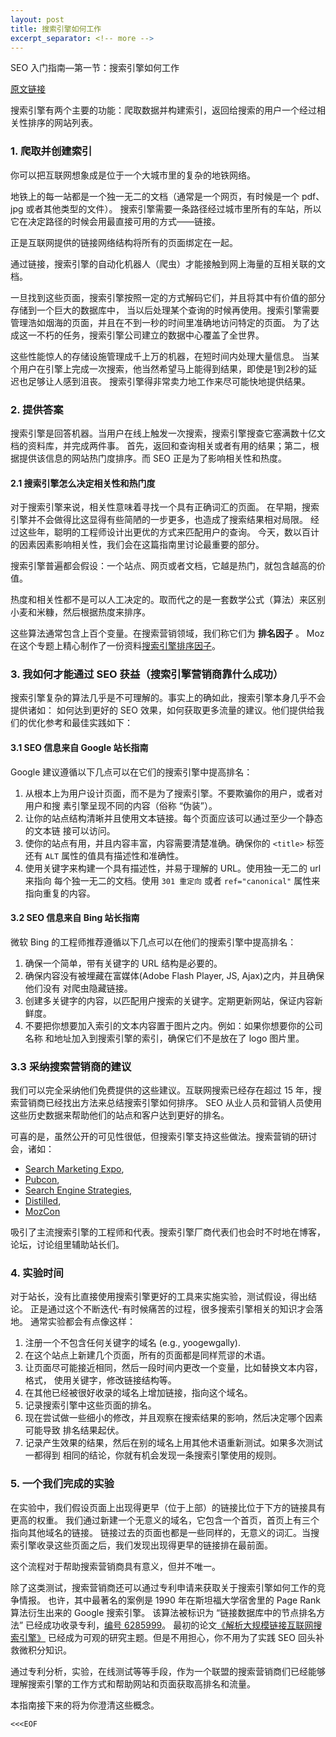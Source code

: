 ```yaml
---
layout: post
title: 搜索引擎如何工作
excerpt_separator: <!-- more -->
---
```


SEO 入门指南—第一节：搜索引擎如何工作

[原文链接](https://moz.com/beginners-guide-to-seo/how-search-engines-operate)

<!-- more -->

搜索引擎有两个主要的功能：爬取数据并构建索引，返回给搜索的用户一个经过相关性排序的网站列表。

### 1. 爬取并创建索引

你可以把互联网想象成是位于一个大城市里的复杂的地铁网络。

地铁上的每一站都是一个独一无二的文档（通常是一个网页，有时候是一个 pdf、jpg 或者其他类型的文件）。
搜索引擎需要一条路径经过城市里所有的车站，所以它在决定路径的时候会用最直接可用的方式——链接。

正是互联网提供的链接网络结构将所有的页面绑定在一起。

通过链接，搜索引擎的自动化机器人（爬虫）才能接触到网上海量的互相关联的文档。

一旦找到这些页面，搜索引擎按照一定的方式解码它们，并且将其中有价值的部分存储到一个巨大的数据库中，
当以后处理某个查询的时候再使用。搜索引擎需要管理浩如烟海的页面，并且在不到一秒的时间里准确地访问特定的页面。
为了达成这一不朽的任务，搜索引擎公司建立的数据中心覆盖了全世界。

这些性能惊人的存储设施管理成千上万的机器，在短时间内处理大量信息。
当某个用户在引擎上完成一次搜索，他当然希望马上能得到结果，即使是1到2秒的延迟也足够让人感到沮丧。
搜索引擎得非常卖力地工作来尽可能快地提供结果。

### 2. 提供答案

搜索引擎是回答机器。当用户在线上触发一次搜索，搜索引擎搜查它塞满数十亿文档的资料库，并完成两件事。
首先，返回和查询相关或者有用的结果；第二，根据提供该信息的网站热门度排序。而 SEO 正是为了影响相关性和热度。

#### 2.1 搜索引擎怎么决定相关性和热门度

对于搜索引擎来说，相关性意味着寻找一个具有正确词汇的页面。
在早期，搜索引擎并不会做得比这显得有些简陋的一步更多，也造成了搜索结果相对局限。
经过这些年，聪明的工程师设计出更优的方式来匹配用户的查询。
今天，数以百计的因素因素影响相关性，我们会在这篇指南里讨论最重要的部分。

搜索引擎普遍都会假设：一个站点、网页或者文档，它越是热门，就包含越高的价值。

热度和相关性都不是可以人工决定的。取而代之的是一套数学公式（算法）来区别小麦和米糠，然后根据热度来排序。

这些算法通常包含上百个变量。在搜索营销领域，我们称它们为 **排名因子** 。
Moz 在这个专题上精心制作了一份资料[搜索引擎排序因子](https://moz.com/search-ranking-factors)。

### 3. 我如何才能通过 SEO 获益（搜索引擎营销商靠什么成功）

搜索引擎复杂的算法几乎是不可理解的。事实上的确如此，搜索引擎本身几乎不会提供诸如：
如何达到更好的 SEO 效果，如何获取更多流量的建议。他们提供给我们的优化参考和最佳实践如下：

#### 3.1 SEO 信息来自 Google 站长指南

Google 建议遵循以下几点可以在它们的搜索引擎中提高排名：

1. 从根本上为用户设计页面，而不是为了搜索引擎。不要欺骗你的用户，或者对用户和搜
   素引擎呈现不同的内容（俗称 “伪装”）。
1. 让你的站点结构清晰并且使用文本链接。每个页面应该可以通过至少一个静态的文本链
   接可以访问。
1. 使你的站点有用，并且内容丰富，内容需要清楚准确。确保你的 `<title>` 标签还有 `ALT` 
   属性的值具有描述性和准确性。
1. 使用关键字来构建一个具有描述性，并易于理解的 URL。使用独一无二的 url 来指向
   每个独一无二的文档。使用 `301 重定向` 或者 `ref="canonical"` 属性来指向重复的内容。

#### 3.2 SEO 信息来自 Bing 站长指南

微软 Bing 的工程师推荐遵循以下几点可以在他们的搜索引擎中提高排名：

1. 确保一个简单，带有关键字的 URL 结构是必要的。
1. 确保内容没有被埋藏在富媒体(Adobe Flash Player, JS, Ajax)之内，并且确保他们没有
   对爬虫隐藏链接。
1. 创建多关键字的内容，以匹配用户搜索的关键字。定期更新网站，保证内容新鲜度。
1. 不要把你想要加入索引的文本内容置于图片之内。例如：如果你想要你的公司名称
   和地址加入到搜索引擎的索引，确保它们不是放在了 logo 图片里。

### 3.3 采纳搜索营销商的建议

我们可以完全采纳他们免费提供的这些建议。互联网搜索已经存在超过 15 年，搜索营销商已经找出方法来总结搜索引擎如何排序。
SEO 从业人员和营销人员使用这些历史数据来帮助他们的站点和客户达到更好的排名。

可喜的是，虽然公开的可见性很低，但搜索引擎支持这些做法。搜索营销的研讨会，诸如：

* [Search Marketing Expo](http://searchmarketingexpo.com/), 
* [Pubcon](http://www.pubcon.com/), 
* [Search Engine Strategies](http://www.searchenginestrategies.com/), 
* [Distilled](http://www.distilled.net/events/), 
* [MozCon](https://moz.com/mozcon) 

吸引了主流搜索引擎的工程师和代表。搜索引擎厂商代表们也会时不时地在博客，论坛，讨论组里辅助站长们。

### 4. 实验时间

对于站长，没有比直接使用搜索引擎更好的工具来实施实验，测试假设，得出结论。
正是通过这个不断迭代-有时候痛苦的过程，很多搜索引擎相关的知识才会落地。
通常实验都会有点像这样：

1. 注册一个不包含任何关键字的域名 (e.g., yoogewgally).
1. 在这个站点上新建几个页面，所有的页面都是同样荒谬的术语。
1. 让页面尽可能接近相同，然后一段时间内更改一个变量，比如替换文本内容，格式，
   使用关键字，修改链接结构等。
1. 在其他已经被很好收录的域名上增加链接，指向这个域名。
1. 记录搜索引擎中这些页面的排名。
1. 现在尝试做一些细小的修改，并且观察在搜索结果的影响，然后决定哪个因素可能导致
   排名结果起伏。
1. 记录产生效果的结果，然后在别的域名上用其他术语重新测试。如果多次测试一都得到
   相同的结论，你就有机会发现一条搜索引擎使用的规则。
 
### 5. 一个我们完成的实验

在实验中，我们假设页面上出现得更早（位于上部）的链接比位于下方的链接具有更高的权重。
我们通过新建一个无意义的域名，它包含一个首页，首页上有三个指向其他域名的链接。
链接过去的页面也都是一些同样的，无意义的词汇。当搜索引擎收录这些页面之后，我们发现出现得更早的链接排在最前面。

这个流程对于帮助搜索营销商具有意义，但并不唯一。

除了这类测试，搜索营销商还可以通过专利申请来获取关于搜索引擎如何工作的竞争情报。
也许，其中最著名的案例是 1990 年在斯坦福大学宿舍里的 Page Rank 算法衍生出来的 Google 搜索引擎。
该算法被标识为 “链接数据库中的节点排名方法” 已经成功收录专利，[编号 6285999](http://patft.uspto.gov/netacgi/nph-Parser?patentnumber=6285999)。
最初的论文[《解析大规模链接互联网搜索引擎》](http://infolab.stanford.edu/~backrub/google.html) 
已经成为可观的研究主题。但是不用担心，你不用为了实践 SEO 回头补救微积分知识。

通过专利分析，实验，在线测试等等手段，作为一个联盟的搜索营销商们已经能够理解搜索引擎的工作方式和帮助网站和页面获取高排名和流量。

本指南接下来的将为你澄清这些概念。

`<<<EOF`